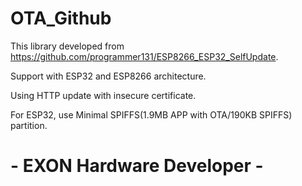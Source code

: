 # OTA_Github

This library developed from https://github.com/programmer131/ESP8266_ESP32_SelfUpdate.

Support with ESP32 and ESP8266 architecture.

Using HTTP update with insecure certificate.

For ESP32, use Minimal SPIFFS(1.9MB APP with OTA/190KB SPIFFS) partition.



# - EXON Hardware Developer -
